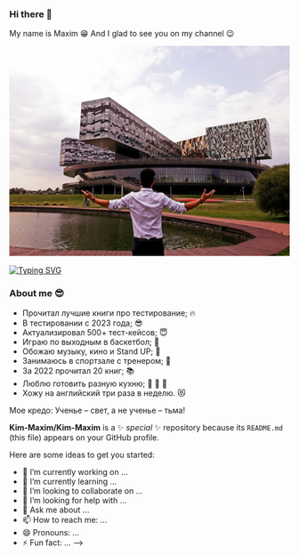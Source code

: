 ### Hi there 👋 

My name is Maxim :grin: 
And I glad to see you on my channel :wink:

![Header](https://github.com/Kim-Maxim/Kim-Maxim/blob/main/assets/_6DvKSeOBn8.jpg)

[![Typing SVG](https://readme-typing-svg.demolab.com?font=Fira+Code&pause=1000&color=EE8838&width=435&lines=I'm+QA+Engeneer+(manual%2Bauto))](https://git.io/typing-svg)

### About me :sunglasses:
- Прочитал лучшие книги про тестирование; :fire:
- В тестировании с 2023 года; :sunglasses:
- Актуализировал 500+ тест-кейсов; :innocent:
- Играю по выходным в баскетбол; :basketball:
- Обожаю музыку, кино и Stand UP; :musical_note:
- Занимаюсь в спортзале с тренером; :muscle:
- За 2022 прочитал 20 книг; :books:
- Люблю готовить разную кухню; :pizza: :hamburger: :sushi:
- Хожу на английский три раза в неделю. :heart_eyes_cat:

Мое кредо: Ученье – свет, а не ученье – тьма!

**Kim-Maxim/Kim-Maxim** is a ✨ _special_ ✨ repository because its `README.md` (this file) appears on your GitHub profile.

Here are some ideas to get you started:

- 🔭 I’m currently working on ...
- 🌱 I’m currently learning ...
- 👯 I’m looking to collaborate on ...
- 🤔 I’m looking for help with ...
- 💬 Ask me about ...
- 📫 How to reach me: ...
- 😄 Pronouns: ...
- ⚡ Fun fact: ...
-->

